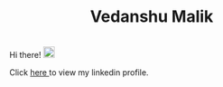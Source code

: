 
<h1 align="center">Vedanshu Malik</h1>
<br>Hi there! <img src="https://user-images.githubusercontent.com/42378118/110234147-e3259600-7f4e-11eb-95be-0c4047144dea.gif" width="20"><br>

<span>Click <a href="https://www.linkedin.com/in/vedanshu-malik/"> here </a> to view my linkedin profile.</span>
